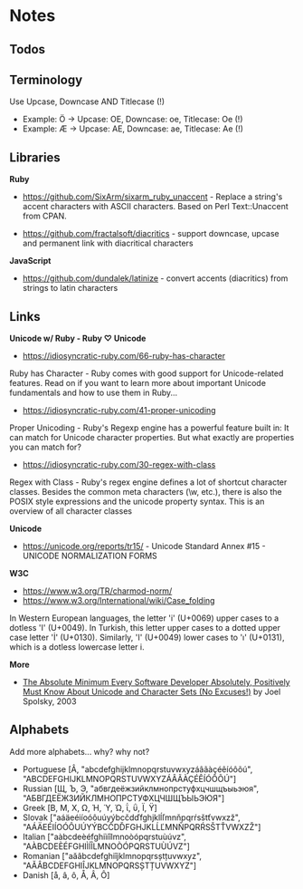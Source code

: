 # Notes

## Todos


## Terminology

Use Upcase, Downcase AND Titlecase (!)

- Example: Ö  -> Upcase: OE, Downcase: oe, Titlecase: Oe (!)
- Example: Æ  -> Upcase: AE, Downcase: ae, Titlecase: Ae (!)



## Libraries

**Ruby**

- <https://github.com/SixArm/sixarm_ruby_unaccent> - Replace a string's accent characters with ASCII characters. Based on Perl Text::Unaccent from CPAN.

- <https://github.com/fractalsoft/diacritics> - support downcase, upcase and permanent link with diacritical characters


**JavaScript**

- <https://github.com/dundalek/latinize> -  convert accents (diacritics) from strings to latin characters 



## Links

**Unicode w/ Ruby - Ruby ♡ Unicode**

- <https://idiosyncratic-ruby.com/66-ruby-has-character>

Ruby has Character - Ruby comes with good support for Unicode-related features. Read on if you want to learn more about important Unicode fundamentals and how to use them in Ruby...

- <https://idiosyncratic-ruby.com/41-proper-unicoding>

Proper Unicoding - Ruby's Regexp engine has a powerful feature built in: It can match for Unicode character properties. But what exactly are properties you can match for?

- <https://idiosyncratic-ruby.com/30-regex-with-class>

Regex with Class - Ruby's regex engine defines a lot of shortcut character classes. Besides the common meta characters (\w, etc.), there is also the POSIX style expressions and the unicode property syntax. This is an overview of all character classes


**Unicode**

- <https://unicode.org/reports/tr15/> - Unicode Standard Annex #15 - UNICODE NORMALIZATION FORMS

**W3C**

- <https://www.w3.org/TR/charmod-norm/>
- <https://www.w3.org/International/wiki/Case_folding>

In Western European languages, the letter 'i' (U+0069) upper cases to a dotless 'I' (U+0049). In Turkish, this letter upper cases to a dotted upper case letter 'İ' (U+0130). Similarly, 'I' (U+0049) lower cases to 'ı' (U+0131), which is a dotless lowercase letter i.


**More**

- [The Absolute Minimum Every Software Developer Absolutely, Positively Must Know About Unicode and Character Sets (No Excuses!)](https://www.joelonsoftware.com/2003/10/08/the-absolute-minimum-every-software-developer-absolutely-positively-must-know-about-unicode-and-character-sets-no-excuses/)
by Joel Spolsky, 2003

## Alphabets

Add more alphabets... why? why not?


- Portuguese [Â, "abcdefghijklmnopqrstuvwxyzáâãàçéêíóôõú", "ABCDEFGHIJKLMNOPQRSTUVWXYZÁÂÃÀÇÉÊÍÓÔÕÚ"]
- Russian [Щ, Ъ, Э, "абвгдеёжзийклмнопрстуфхцчшщъыьэюя", "АБВГДЕЁЖЗИЙКЛМНОПРСТУФХЦЧШЩЪЫЬЭЮЯ"]
- Greek [Β, Μ, Χ, Ω, Ή, Ύ, Ώ, ΐ, ΰ, Ϊ, Ϋ]
- Slovak ["aáäeéiíoóôuúyýbcčdďfghjklĺľmnňpqrŕsštťvwxzž", "AÁÄEÉIÍOÓÔUÚYÝBCČDĎFGHJKLĹĽMNŇPQRŔSŠTŤVWXZŽ"]
- Italian ["aàbcdeèéfghiìíîlmnoòópqrstuùúvz", "AÀBCDEÈÉFGHIÌÍÎLMNOÒÓPQRSTUÙÚVZ"]
- Romanian ["aăâbcdefghiîjklmnopqrsștțuvwxyz", "AĂÂBCDEFGHIÎJKLMNOPQRSȘTȚUVWXYZ"]
- Danish [å, â, ô, Å, Â, Ô]

